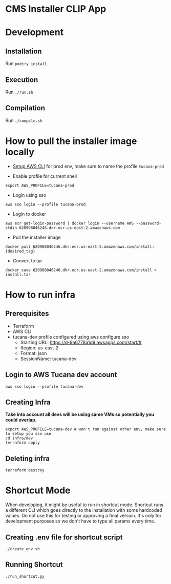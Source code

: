 # CMS Installer CLIP App

# Development 

## Installation

Run `poetry install`

## Execution

Run `./run.sh`


## Compilation

Run `./compile.sh`


# How to pull the installer image locally

* [Setup AWS CLI](https://docs.aws.amazon.com/cli/latest/userguide/cli-configure-sso.html#cli-configure-sso-configure) for prod env, make sure to name the profile `tucana-prod` 

* Enable profile for current shell

```shell
export AWS_PROFILE=tucana-prod
```

* Login using sso

```shell
aws sso login --profile tucana-prod
```

* Login to docker

```shell
aws ecr get-login-password | docker login --username AWS --password-stdin 620908046246.dkr.ecr.us-east-2.amazonaws.com
```

* Pull the installer image

```shell
docker pull 620908046246.dkr.ecr.us-east-2.amazonaws.com/install:{desired_tag}
```

* Convert to tar

```shell
docker save 620908046246.dkr.ecr.us-east-2.amazonaws.com/install > install.tar
```

# How to run infra

## Prerequisites

* Terraform
* AWS CLI
* tucana-dev profile configured using aws configure sso
  * Starting URL: https://d-9a6778a1d9.awsapps.com/start/#
  * Region: us-east-2
  * Format: json
  * SessionName: tucana-dev

## Login to AWS Tucana dev account

```shell
aws sso login --profile tucana-dev
```

## Creating Infra

__Take into account all devs will be using same VMs so potentially you could overlap.__

```shell
export AWS_PROFILE=tucana-dev # won't run against other env, make sure to setup you sso use
cd infra/dev
terraform apply
```

## Deleting infra

```shell
terraform destroy
```

# Shortcut Mode

When developing, it might be useful to run in shortcut mode. Shortcut runs a different CLI which goes directly to the installation with some hardcoded values. Do not use this for testing or approving a final version. It's only for development purposes so we don't have to type all params every time.

## Creating .env file for shortcut script

```shell
./create_env.sh
```

## Running Shortcut

```shell
./run_shortcut.py
```

